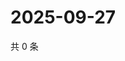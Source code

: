 # 2025-09-27

共 0 条

<!-- BEGIN ZHIHUQUESTIONS -->
<!-- 最后更新时间 Sat Sep 27 2025 03:09:25 GMT+0800 (China Standard Time) -->

<!-- END ZHIHUQUESTIONS -->
